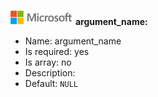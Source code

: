 ![](./media/solutions-microsoft-logo-small.png)
**argument_name:**

* Name: argument_name
* Is required: yes
* Is array: no
* Description: <none>
* Default: `NULL`
